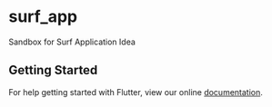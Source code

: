 # surf_app

Sandbox for Surf Application Idea

## Getting Started

For help getting started with Flutter, view our online
[documentation](https://flutter.io/).
